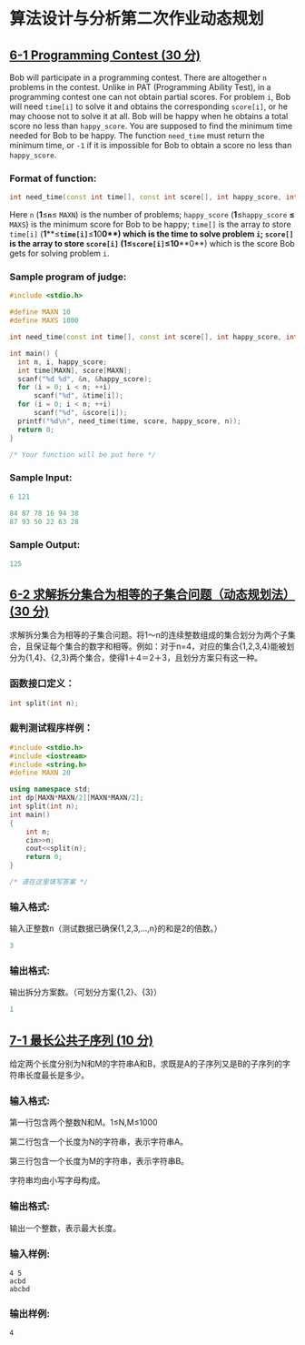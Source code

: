 # 算法设计与分析第二次作业动态规划

## [6-1 Programming Contest (30 分)](a.cpp)

Bob will participate in a programming contest. There are altogether `n` problems in the contest. Unlike in PAT (Programming Ability Test), in a programming contest one can not obtain partial scores. For problem `i`, Bob will need `time[i]` to solve it and obtains the corresponding `score[i]`, or he may choose not to solve it at all. Bob will be happy when he obtains a total score no less than `happy_score`. You are supposed to find the minimum time needed for Bob to be happy. The function `need_time` must return the minimum time, or `-1` if it is impossible for Bob to obtain a score no less than `happy_score`.

### Format of function:

```cpp
int need_time(const int time[], const int score[], int happy_score, int n);

```

Here `n` (**1**≤**`n`**≤ `MAXN`) is the number of problems; `happy_score` (**1**≤`happy_score` **≤** `MAXS`) is the minimum score for Bob to be happy; `time[]` is the array to store `time[i]` (**1****≤**`time[i]`**≤****1****0****0**) which is the time to solve problem `i`; `score[]` is the array to store `score[i]` (**1****≤**`score[i]`**≤****1****0****0**) which is the score Bob gets for solving problem `i`.


### Sample program of judge:

```cpp
#include <stdio.h>

#define MAXN 10
#define MAXS 1000

int need_time(const int time[], const int score[], int happy_score, int n);

int main() {
  int n, i, happy_score;
  int time[MAXN], score[MAXN];
  scanf("%d %d", &n, &happy_score);
  for (i = 0; i < n; ++i)
      scanf("%d", &time[i]);
  for (i = 0; i < n; ++i)
      scanf("%d", &score[i]);
  printf("%d\n", need_time(time, score, happy_score, n));
  return 0;
}

/* Your function will be put here */

```

### Sample Input:

```cpp
6 121

84 87 78 16 94 38
87 93 50 22 63 28
```


### Sample Output:

```cpp
125
```


## [6-2 求解拆分集合为相等的子集合问题（动态规划法） (30 分)](b.cpp)

求解拆分集合为相等的子集合问题。将1～n的连续整数组成的集合划分为两个子集合，且保证每个集合的数字和相等。例如：对于n=4，对应的集合{1,2,3,4}能被划分为{1,4}、{2,3}两个集合，使得1＋4＝2＋3，且划分方案只有这一种。


### 函数接口定义：

```cpp
int split(int n);
```

### 裁判测试程序样例：

```cpp
#include <stdio.h>
#include <iostream>
#include <string.h>
#define MAXN 20

using namespace std;
int dp[MAXN*MAXN/2][MAXN*MAXN/2];
int split(int n);
int main()
{
    int n;
    cin>>n;
    cout<<split(n);
    return 0;
}

/* 请在这里填写答案 */
```


### 输入格式:

输入正整数n（测试数据已确保{1,2,3,…,n}的和是2的倍数。）

```cpp
3
```


### 输出格式:

输出拆分方案数。（可划分方案{1,2}、{3}）

```cpp
1 
```


## [7-1 最长公共子序列 (10 分)](c.cpp)


给定两个长度分别为N和M的字符串A和B，求既是A的子序列又是B的子序列的字符串长度最长是多少。

### 输入格式:

第一行包含两个整数N和M。1≤N,M≤1000

第二行包含一个长度为N的字符串，表示字符串A。

第三行包含一个长度为M的字符串，表示字符串B。

字符串均由小写字母构成。

### 输出格式:

输出一个整数，表示最大长度。

### 输入样例:

```
4 5
acbd
abcbd
```

### 输出样例:

```out
4
```
